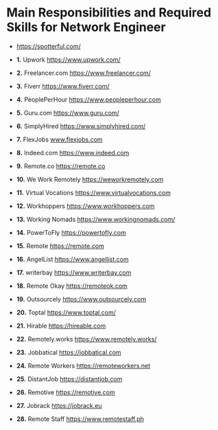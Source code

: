 # Main Responsibilities and Required Skills for Network Engineer
- https://spotterful.com/


- **1.** Upwork https://www.upwork.com/
- **2.** Freelancer.com https://www.freelancer.com/
- **3.** Fiverr https://www.fiverr.com/
- **4.** PeoplePerHour https://www.peopleperhour.com
- **5.** Guru.com https://www.guru.com/
- **6.** SimplyHired https://www.simplyhired.com/
- **7.** FlexJobs www.flexjobs.com
- **8.** Indeed.com https://www.indeed.com
- **9.** Remote.co https://remote.co
- **10.** We Work Remotely https://weworkremotely.com
- **11.** Virtual Vocations https://www.virtualvocations.com
- **12.** Workhoppers https://www.workhoppers.com
- **13.** Working Nomads https://www.workingnomads.com/
- **14.** PowerToFly https://powertofly.com
- **15.** Remote https://remote.com
- **16.** AngelList https://www.angellist.com
- **17.** writerbay https://www.writerbay.com
- **18.** Remote Okay https://remoteok.com
- **19.** Outsourcely https://www.outsourcely.com
- **20.** Toptal https://www.toptal.com/
- **21.** Hirable https://hireable.com
- **22.** Remotely.works https://www.remotely.works/
- **23.** Jobbatical https://jobbatical.com
- **24.** Remote Workers https://remoteworkers.net
- **25.** DistantJob https://distantjob.com
- **26.** Remotive https://remotive.com
- **27.** Jobrack https://jobrack.eu
- **28.** Remote Staff https://www.remotestaff.ph
